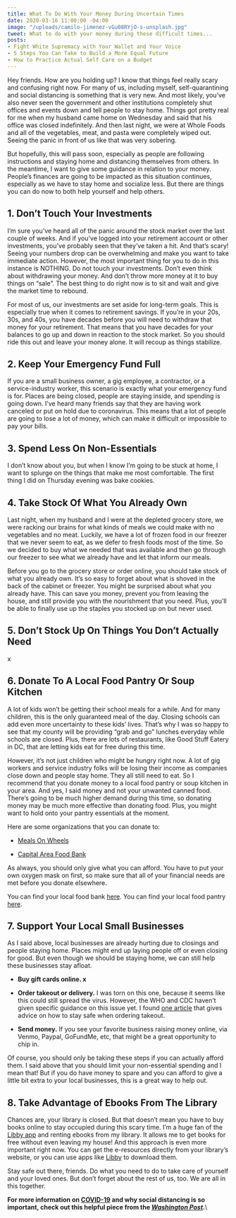 ```yaml
---
title: What To Do With Your Money During Uncertain Times
date: 2020-03-16 11:00:00 -04:00
image: "/uploads/camilo-jimenez-vGu08RYjO-s-unsplash.jpg"
tweet: What to do with your money during these difficult times...
posts:
- Fight White Supremacy with Your Wallet and Your Voice
- 5 Steps You Can Take to Build a More Equal Future
- How to Practice Actual Self Care on a Budget
---
```


Hey friends. How are you holding up? I know that things feel really scary and confusing right now. For many of us, including myself, self-quarantining and social distancing is something that is very new. And most likely, you’ve also never seen the government and other institutions completely shut offices and events down and tell people to stay home. Things got pretty real for me when my husband came home on Wednesday and said that his office was closed indefinitely. And then last night, we were at Whole Foods and all of the vegetables, meat, and pasta were completely wiped out. Seeing the panic in front of us like that was very sobering.

But hopefully, this will pass soon, especially as people are following instructions and staying home and distancing themselves from others. In the meantime, I want to give some guidance in relation to your money. People’s finances are going to be impacted as this situation continues, especially as we have to stay home and socialize less. But there are things you can do now to both help yourself and help others.

## 1. Don’t Touch Your Investments

I’m sure you’ve heard all of the panic around the stock market over the last couple of weeks. And if you’ve logged into your retirement account or other investments, you’ve probably seen that they’ve taken a hit. And that’s scary! Seeing your numbers drop can be overwhelming and make you want to take immediate action. However, the most important thing for you to do in this instance is NOTHING. Do not touch your investments. Don’t even think about withdrawing your money. And don’t throw more money at it to buy things on “sale”. The best thing to do right now is to sit and wait and give the market time to rebound.

For most of us, our investments are set aside for long-term goals. This is especially true when it comes to retirement savings. If you’re in your 20s, 30s, and 40s, you have decades before you will need to withdraw that money for your retirement. That means that you have decades for your balances to go up and down in reaction to the stock market. So you should ride this out and leave your money alone. It will recoup as things stabilize.

## 2. Keep Your Emergency Fund Full

If you are a small business owner, a gig employee, a contractor, or a service-industry worker, this scenario is exactly what your emergency fund is for. Places are being closed, people are staying inside, and spending is going down. I’ve heard many friends say that they are having work canceled or put on hold due to coronavirus. This means that a lot of people are going to lose a lot of money, which can make it difficult or impossible to pay your bills. 

## 3. Spend Less On Non-Essentials

I don’t know about you, but when I know I’m going to be stuck at home, I want to splurge on the things that make me most comfortable. The first thing I did on Thursday evening was bake cookies.

## 4. Take Stock Of What You Already Own

Last night, when my husband and I were at the depleted grocery store, we were racking our brains for what kinds of meals we could make with no vegetables and no meat. Luckily, we have a lot of frozen food in our freezer that we never seem to eat, as we defer to fresh foods most of the time. So we decided to buy what we needed that was available and then go through our freezer to see what we already have and let that inform our meals.

Before you go to the grocery store or order online, you should take stock of what you already own. It’s so easy to forget about what is shoved in the back of the cabinet or freezer. You might be surprised about what you already have. This can save you money, prevent you from leaving the house, and still provide you with the nourishment that you need. Plus, you’ll be able to finally use up the staples you stocked up on but never used.

## 5. Don’t Stock Up On Things You Don’t Actually Need

x

## 6. Donate To A Local Food Pantry Or Soup Kitchen

A lot of kids won’t be getting their school meals for a while. And for many children, this is the only guaranteed meal of the day. Closing schools can add even more uncertainty to these kids’ lives. That’s why I was so happy to see that my county will be providing “grab and go” lunches everyday while schools are closed. Plus, there are lots of restaurants, like Good Stuff Eatery in DC, that are letting kids eat for free during this time.

However, it’s not just children who might be hungry right now. A lot of gig workers and service industry folks will be losing their income as companies close down and people stay home. They all still need to eat. So I recommend that you donate money to a local food pantry or soup kitchen in your area. And yes, I said money and not your unwanted canned food. There’s going to be much higher demand during this time, so donating money may be much more effective than donating food. Plus, you might want to hold onto your pantry essentials at the moment.

Here are some organizations that you can donate to:

* [Meals On Wheels](https://www.mealsonwheelsamerica.org/)

* [Capital Area Food Bank](https://www.capitalareafoodbank.org/)

As always, you should only give what you can afford. You have to put your own oxygen mask on first, so make sure that all of your financial needs are met before you donate elsewhere.

You can find your local food bank [here](https://www.feedingamerica.org/find-your-local-foodbank?referrer=https://www.google.com/). You can find your local food pantry [here](https://www.foodpantries.org/).

## 7. Support Your Local Small Businesses

As I said above, local businesses are already hurting due to closings and people staying home. Places might end up laying people off or even closing for good. But even though we should be staying home, we can still help these businesses stay afloat.

* **Buy gift cards online. x**

* **Order takeout or delivery.** I was torn on this one, because it seems like this could still spread the virus. However, the WHO and CDC haven’t given specific guidance on this issue yet. I found [one article](https://www.cnet.com/how-to/food-delivery-during-the-coronavirus-outbreak-follow-these-3-rules-to-stay-safe/) that gives advice on how to stay safe when ordering takeout.

* **Send money.** If you see your favorite business raising money online, via Venmo, Paypal, GoFundMe, etc, that might be a great opportunity to chip in.

Of course, you should only be taking these steps if you can actually afford them. I said above that you should limit your non-essential spending and I mean that! But if you do have money to spare and you can afford to give a little bit extra to your local businesses, this is a great way to help out.

## 8. Take Advantage of Ebooks From The Library

Chances are, your library is closed. But that doesn’t mean you have to buy books online to stay occupied during this scary time. I’m a huge fan of the [Libby app](https://www.overdrive.com/apps/libby/) and renting ebooks from my library. It allows me to get books for free without even leaving my house! And this approach is even more important right now. You can get the e-resources directly from your library’s website, or you can use apps like [Libby](https://www.overdrive.com/apps/libby/) to download them.

Stay safe out there, friends. Do what you need to do to take care of yourself and your loved ones. But don’t forget about the rest of us, too. We are all in this together.

**For more information on [COVID-19](https://www.cdc.gov/coronavirus/2019-ncov/about/index.html) and why social distancing is so important, check out this helpful piece from the *[Washington Post](https://www.washingtonpost.com/graphics/2020/world/corona-simulator/)*.**\
